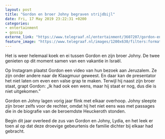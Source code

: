 ```yaml
---
layout: post
title: "Gordon en broer Johny begraven strijdbijl"
date: Fri, 17 May 2019 23:22:31 +0200
categories: 
- entertainment 
- gossip 
externe_link: "https://www.telegraaf.nl/entertainment/3607207/gordon-en-broer-johny-begraven-strijdbijl"
feature_image: "https://www.telegraaf.nl/images/1200x630/filters:format(jpeg):quality(80)/cdn-kiosk-api.telegraaf.nl/eab5f6fc-78e9-11e9-b67c-0255c322e81b.png"
---
```


<p class="intro">Het is weer helemaal koek en ei tussen Gordon en zijn broer Johny. De twee genieten op dit moment samen van een vakantie in Israël.</p> <p>Op Instagram plaatst Gordon een video van hun bezoek aan Jeruzalem. Ze zijn onder andere naar de Klaagmuur geweest. En daar kan de presentator het niet laten om even een valse grap te maken. Terwijl hij naast zijn broer staat, grapt Gordon: „Ik had ook een wens, maar hij staat er nog, dus die is niet uitgekomen.”</p><p>Gordon en Johny lagen vorig jaar flink met elkaar overhoop. Johny sleepte zijn broer zelfs voor de rechter, omdat hij het niet eens was met passages die in de biografie van de beroemdste Heuckeroth stonden.</p><p>Begin dit jaar overleed de zus van Gordon en Johny, Lydia, en het leek er toen al op dat deze droevige gebeurtenis de familie dichter bij elkaar had gebracht.</p>
